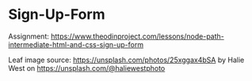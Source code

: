 # Sign-Up-Form
Assignment: https://www.theodinproject.com/lessons/node-path-intermediate-html-and-css-sign-up-form

Leaf image source: https://unsplash.com/photos/25xggax4bSA by Halie West on https://unsplash.com/@haliewestphoto
